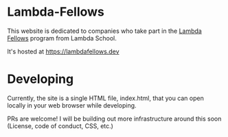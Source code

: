 # Lambda-Fellows

This website is dedicated to companies who take part in the [Lambda Fellows](https://lambdaschool.com/lambda-fellows) program from Lambda School.

It's hosted at https://lambdafellows.dev

# Developing

Currently, the site is a single HTML file, index.html, that you can open locally in your web browser while developing.

PRs are welcome! I will be building out more infrastructure around this soon (License, code of conduct, CSS, etc.)